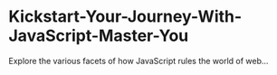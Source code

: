 # Kickstart-Your-Journey-With-JavaScript-Master-You
Explore the various facets of how JavaScript rules the world of web...
